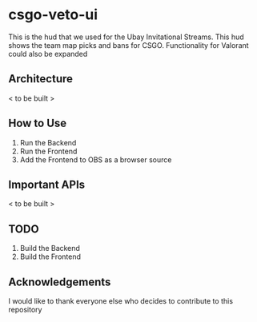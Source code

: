 # csgo-veto-ui

This is the hud that we used for the Ubay Invitational Streams. This hud shows the team map picks and bans for CSGO. Functionality for Valorant could also be expanded

## Architecture
< to be built >

## How to Use
1. Run the Backend
2. Run the Frontend
3. Add the Frontend to OBS as a browser source 

## Important APIs
< to be built >
## TODO
1. Build the Backend
2. Build the Frontend

## Acknowledgements
I would like to thank everyone else who decides to contribute to this repository